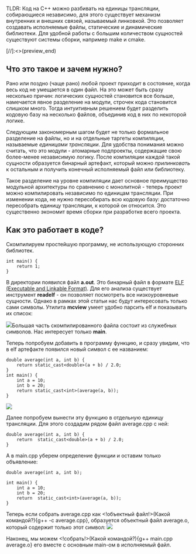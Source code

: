 TLDR: Код на C++ можно разбивать на единицы трансляции, собирающиеся независимо, для этого существует механизм внутренних и внешних связей, называемый линковкой. Это позволяет создавать исполняемые файлы, статические и динамические библиотеки. Для удобной работы с большим количеством сущностей существуют системы сборки, например make и cmake.

[//]:<>(preview_end)

## Что это такое и зачем нужно?

Рано или поздно (чаще рано) любой проект приходит в состояние, когда весь код не умещается в один файл. На это может быть сразу несколько причин: логических сущностей становится все больше, намечается явное разделение на модули, строчек кода становится слишком много. Тогда интуитивным решением будет разделить кодовую базу на несколько файлов, объединив код в них по некоторой логике.

Следующим закономерным шагом будет не только формальное разделение на файлы, но и на отдельные таргеты компиляции, называемые *единицами трансляции*. Для удобства понимания можно считать, что это модули - атомарные подпроекты, содержащие свою более-менее независимую логику. После компиляции каждой такой сущности образуется бинарный артефакт, который можно *прилинковать* к остальным и получить конечный исполняемый файл или библиотеку.

Такое разделение на уровне компиляции дает основное преимущество модульной архитектуры по сравнению с монолитной - теперь проект можно компилировать независимо по единицам трансляции. При изменении кода, не нужно пересобирать всю кодовую базу: достаточно пересобрать единицу трансляции, к которой он относится. Это существенно экономит время сборки при разработке всего проекта.

## Как это работает в коде?

Скомпилируем простейшую программу, не использующую сторонних библиотек.

```
int main() {
	return 1;
}
```
В директории появился файл **a.out**. Это бинарный файл в формате [ELF (Executable and Linkable Format)](https://en.wikipedia.org/wiki/Executable_and_Linkable_Format).  Для его анализа существует инструмент **readelf** - он позволяет посмотреть все низкоуровневые сущности. Однако в рамках этой статьи нас будут интересовать только сами символы. Утилита **mcview** умеет удобно парсить elf и показывать их список:

![](https://habrastorage.org/webt/gf/zf/3n/gfzf3ngekobjqrcvu5h4pveyv6m.png)Большая часть скомпилированного файла состоит из служебных символов. Нас интересует только **main**.

Теперь попробуем добавить в программу функцию, и сразу увидим, что в elf артефакте появился новый символ с ее названием:

```
double average(int a, int b) {
	return static_cast<double>(a + b) / 2.0;
}
int main() {
	int a = 10;
	int b = 20;
	return static_cast<int>(average(a, b));
}
```
![](https://habrastorage.org/webt/ve/tm/vp/vetmvpbfoox4lsqypk6x9obrvmi.png)

Далее попробуем вынести эту функцию в отдельную единицу трансляции. Для этого создадим рядом файл average.cpp с ней:
```
double average(int a, int b) {
	return  static_cast<double>(a + b) / 2.0;
}
```
А в main.cpp уберем определение функции и оставим только объявление:
```
double average(int a, int b);

int main() {
	int a = 10;
	int b = 20;
	return  static_cast<int>(average(a, b));
}
```

Теперь если собрать average.cpp как <!объектный файл!>(Какой командой?){g++ -c average.cpp}, образуется объектный файл average.o, который содержит только этот символ:
![](https://habrastorage.org/webt/dv/h9/d7/dvh9d7fqralg6ep3qmmf9nzvkui.png)

Наконец, мы можем <!собрать!>(Какой командой?){g++ main.cpp average.o} его вместе с основным main-ом в исполняемый файл.


